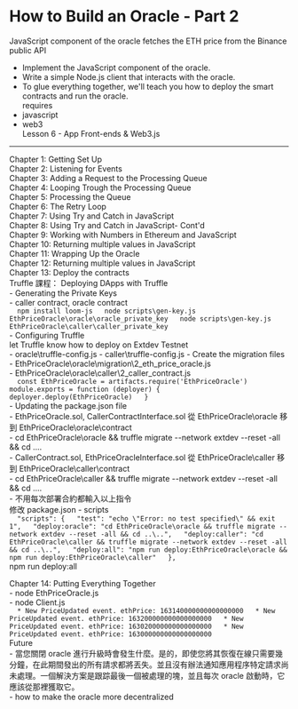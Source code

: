 # How to Build an Oracle - Part 2  
JavaScript component of the oracle fetches the ETH price from the Binance public API  
- Implement the JavaScript component of the oracle.  
- Write a simple Node.js client that interacts with the oracle.  
- To glue everything together, we'll teach you how to deploy the smart contracts and run the oracle.  
requires  
- javascript
- web3  
  Lesson 6 - App Front-ends & Web3.js  
---
Chapter 1: Getting Set Up  
Chapter 2: Listening for Events  
Chapter 3: Adding a Request to the Processing Queue  
Chapter 4: Looping Trough the Processing Queue  
Chapter 5: Processing the Queue  
Chapter 6: The Retry Loop  
Chapter 7: Using Try and Catch in JavaScript  
Chapter 8: Using Try and Catch in JavaScript- Cont'd  
Chapter 9: Working with Numbers in Ethereum and JavaScript  
Chapter 10: Returning multiple values in JavaScript  
Chapter 11: Wrapping Up the Oracle  
Chapter 12: Returning multiple values in JavaScript  
Chapter 13: Deploy the contracts  
    Truffle 課程： Deploying DApps with Truffle  
    - Generating the Private Keys  
      - caller contract, oracle contract  
        ```  
        npm install loom-js  
        node scripts\gen-key.js EthPriceOracle\oracle\oracle_private_key  
        node scripts\gen-key.js EthPriceOracle\caller\caller_private_key  
        ```  
    - Configuring Truffle  
      let Truffle know how to deploy on Extdev Testnet  
      - oracle\truffle-config.js
      - caller\truffle-config.js
    - Create the migration files  
      - EthPriceOracle\oracle\migration\2_eth_price_oracle.js  
      - EthPriceOracle\oracle\caller\2_caller_contract.js  
      ```  
      const EthPriceOracle = artifacts.require('EthPriceOracle')  
      module.exports = function (deployer) {  
      deployer.deploy(EthPriceOracle)  
      }  
      ```  
    - Updating the package.json file  
      - EthPriceOracle.sol, CallerContractInterface.sol 從 EthPriceOracle\oracle 移到 EthPriceOracle\oracle\contract  
      - cd EthPriceOracle\oracle && truffle migrate --network extdev --reset -all && cd ..\..  
      - CallerContract.sol, EthPriceOracleInterface.sol 從 EthPriceOracle\caller 移到 EthPriceOracle\caller\contract  
      - cd EthPriceOracle\caller && truffle migrate --network extdev --reset -all && cd ..\..  
      - 不用每次部署合約都輸入以上指令  
        修改 package.json - scripts  
        ```  
        "scripts": {  
          "test": "echo \"Error: no test specified\" && exit 1",  
          "deploy:oracle": "cd EthPriceOracle\oracle && truffle migrate --network extdev --reset -all && cd ..\..",  
          "deploy:caller": "cd EthPriceOracle\caller && truffle migrate --network extdev --reset -all && cd ..\..",  
          "deploy:all": "npm run deploy:EthPriceOracle\oracle && npm run deploy:EthPriceOracle\caller"  
        },  
        ```  
        npm run deploy:all  

Chapter 14: Putting Everything Together  
    - node EthPriceOracle.js  
    - node Client.js  
      ```  
      * New PriceUpdated event. ethPrice: 163140000000000000000  
      * New PriceUpdated event. ethPrice: 163200000000000000000  
      * New PriceUpdated event. ethPrice: 163020000000000000000  
      * New PriceUpdated event. ethPrice: 163000000000000000000  
      ```  
Future  
    - 當您關閉 oracle 進行升級時會發生什麼。是的，即使您將其恢復在線只需要幾分鐘，在此期間發出的所有請求都將丟失。並且沒有辦法通知應用程序特定請求尚未處理。一個解決方案是跟踪最後一個被處理的塊，並且每次 oracle 啟動時，它應該從那裡獲取它。  
    - how to make the oracle more decentralized  

